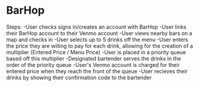 # BarHop
Steps:
  -User checks signs in/creates an account with BarHop
  -User links their BarHop account to their Venmo account
  -User views nearby bars on a map and checks in
  -User selects up to 5 drinks off the menu
  -User enters the price they are willing to pay for each drink, allowing for the creation of a multiplier (Entered Price /   Menu Price)
  -User is placed in a priority queue based off this multiplier
  -Designated bartender serves the drinks in the order of the priority queue
  -User's Venmo account is charged for their entered price when they reach the front of the queue
  -User recieves their drinks by showing their confirmation code to the bartender
